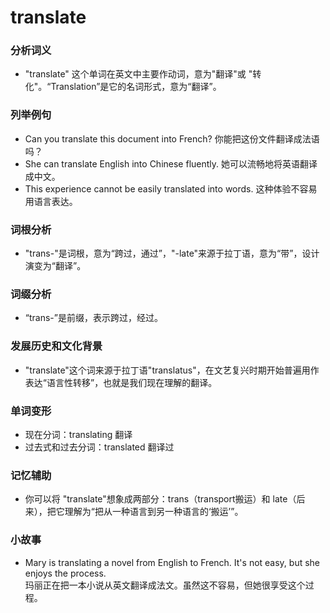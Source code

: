 # translate

### 分析词义

  

*   "translate" 这个单词在英文中主要作动词，意为"翻译"或 "转化"。“Translation”是它的名词形式，意为“翻译”。

  

### 列举例句

  

*   Can you translate this document into French? 你能把这份文件翻译成法语吗？
*   She can translate English into Chinese fluently. 她可以流畅地将英语翻译成中文。
*   This experience cannot be easily translated into words. 这种体验不容易用语言表达。

  

### 词根分析

  

*   "trans-"是词根，意为“跨过，通过”，"-late"来源于拉丁语，意为“带”，设计演变为“翻译”。

  

### 词缀分析

  

*   “trans-”是前缀，表示跨过，经过。

  

### 发展历史和文化背景

  

*   "translate"这个词来源于拉丁语"translatus"，在文艺复兴时期开始普遍用作表达“语言性转移”，也就是我们现在理解的翻译。

  

### 单词变形

  

*   现在分词：translating 翻译
*   过去式和过去分词：translated 翻译过

  

### 记忆辅助

  

*   你可以将 "translate"想象成两部分：trans（transport搬运）和 late（后来），把它理解为“把从一种语言到另一种语言的‘搬运’”。

  

### 小故事

  

*   Mary is translating a novel from English to French. It's not easy, but she enjoys the process.  
    玛丽正在把一本小说从英文翻译成法文。虽然这不容易，但她很享受这个过程。
